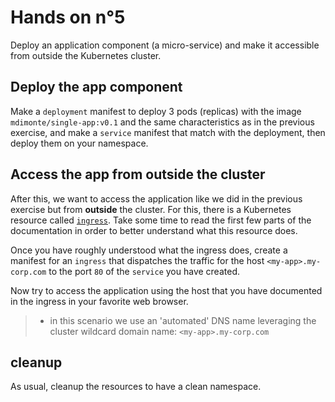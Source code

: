 # Hands on n°5

Deploy an application component (a micro-service) and make it accessible from outside the Kubernetes cluster.

## Deploy the app component

Make a `deployment` manifest to deploy 3 pods (replicas) with the image `mdimonte/single-app:v0.1` and the same characteristics as in the previous exercise, and make a `service` manifest that match with the deployment, then deploy them on your namespace.

## Access the app from outside the cluster

After this, we want to access the application like we did in the previous exercise but from **outside** the cluster. For this, there is a Kubernetes resource called [`ingress`](https://kubernetes.io/docs/concepts/services-networking/ingress/). Take some time to read the first few parts of the documentation in order to better understand what this resource does.

Once you have roughly understood what the ingress does, create a manifest for an `ingress` that dispatches the traffic for the host `<my-app>.my-corp.com` to the port `80` of the `service` you have created.

Now try to access the application using the host that you have documented in the ingress in your favorite web browser.

> - in this scenario we use an 'automated' DNS name leveraging the cluster wildcard domain name: `<my-app>.my-corp.com`

## cleanup

As usual, cleanup the resources to have a clean namespace.

